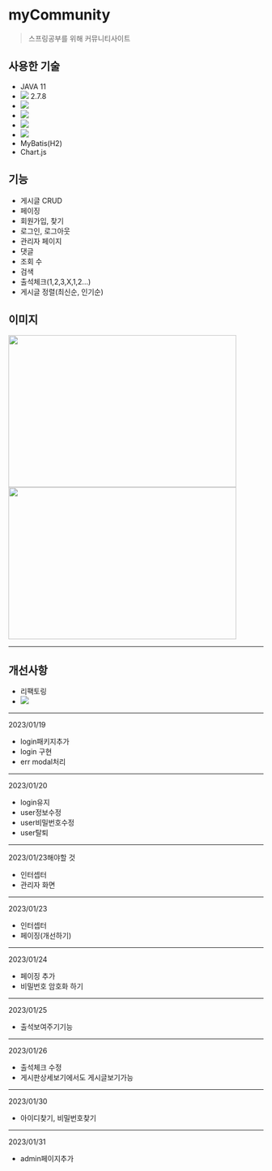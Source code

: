 # myCommunity
> 스프링공부를 위해 커뮤니티사이트
## 사용한 기술
- JAVA 11
- <img src="https://img.shields.io/badge/SpringBoot-6DB33F?style=flat-square&logo=springboot&logoColor=white"/>  2.7.8
- <img src="https://img.shields.io/badge/Gradle-02303A?style=flat-square&logo=gradle&logoColor=white"/>
- <img src="https://img.shields.io/badge/Thymeleaf-005F0F?style=flat-square&logo=thymeleaf&logoColor=white"/>
- <img src="https://img.shields.io/badge/Bootstrap-7952B3?style=flat-square&logo=bootstrap&logoColor=white"/>
- <img src="https://img.shields.io/badge/Jquery-0769AD?style=flat-square&logo=jquery&logoColor=white"/>
- MyBatis(H2)
- Chart.js
## 기능
- 게시글 CRUD
- 페이징
- 회원가입, 찾기
- 로그인, 로그아웃
- 관리자 페이지
- 댓글
- 조회 수
- 검색
- 출석체크(1,2,3,X,1,2...)
- 게시글 정렬(최신순, 인기순)
## 이미지
<img src="https://user-images.githubusercontent.com/80504740/215631202-30d5ae47-8c22-4c8b-98c0-6459ab340a1d.png" width="450px" height="300px"></img>
<img src="https://user-images.githubusercontent.com/80504740/215987581-0dd70f25-781d-40b8-8b74-b86f4338b47a.png" width="450px" height="300px"></img>


---
## 개선사항
- 리팩토링
- <img src="https://img.shields.io/badge/Springsecurity-6DB33F?style=flat-square&logo=springsecurity&logoColor=white"/>
---
2023/01/19
- login패키지추가
- login 구현
- err modal처리
---
2023/01/20
- login유지
- user정보수정
- user비밀번호수정
- user탈퇴
---
2023/01/23해야할 것
- 인터셉터
- 관리자 화면
---
2023/01/23
- 인터셉터
- 페이징(개선하기)
---
2023/01/24
- 페이징 추가
- 비밀번호 암호화 하기
---
2023/01/25
- 출석보여주기기능
---
2023/01/26
- 출석체크 수정
- 게시판상세보기에서도 게시글보기가능
---
2023/01/30
- 아이디찾기, 비밀번호찾기
---
2023/01/31
- admin페이지추가
